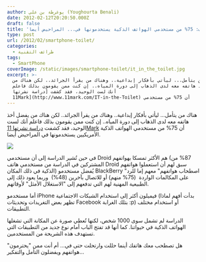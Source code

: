 ```yaml
---
author: يوغرطة بن علي (Youghourta Benali)
date: 2012-02-12T20:20:50.000Z
draft: false
title: 'دراسة تكشف: 75% من مستخدمي الهواتف الذكية يستخدمونها في... المراحيض أيضا'
type: post
url: /2012/02/smartphone-toilet/
categories:
  - طرائف التقنية
tags:
  - SmartPhone
coverImage: /static/images/smartphone-toilet/it_in_the_toilet.jpg
excerpt: >-
  هناك من يتأمل... ليأتي بأفكار إبداعية.. وهناك من يقرأ الجرائد.. لكن هناك من
  يفضل أخذ هاتفه معه لدى الذهاب إلى دورة المياه.. إن كنت ممن يقومون بذلك فاعلم
  أنك لست الوحيد، فقد كشفت [دراسة نشرتها
  11Mark](http://www.11mark.com/IT-in-the-Toilet) أن 75% من مستخدمي
---
```

هناك من يتأمل... ليأتي بأفكار إبداعية.. وهناك من يقرأ الجرائد.. لكن هناك من يفضل أخذ هاتفه معه لدى الذهاب إلى دورة المياه.. إن كنت ممن يقومون بذلك فاعلم أنك لست الوحيد، فقد كشفت [دراسة نشرتها 11Mark](http://www.11mark.com/IT-in-the-Toilet) أن 75% من مستخدمي الهواتف الذكية الأمريكيين يستخدمونها في المراحيض أيضا.

![](/static/images/smartphone-toilet/it_in_the_toilet.jpg)

في حين تُشير الدراسة إلى أن مستخدمي Droid هم الأكثر تمسكا بهواتفهم (87% من المشتركين في الدراسة من مستخدمي هاتف Droid سبق لهم أن استعملوا هواتفهم الذكية في ذلك المكان) يُفضل مستخدمو BlackBerry "اصطحاب هواتفهم" معهم إما للرد على المكالمات الواردة  (75% منهم) أو للاتصال بآخرين (48%)  وربما يعود ذلك إلى الطبيعية المهنية لهم التي تدفعهم إلى "الاستغلال الأمثل" لأوقاتهم.

أما مستخدمو iPhone فيميلون أكثر إلى استخدام الشبكات الاجتماعية (بدأت أفهم لماذا تظهر بعض التغريدات وتحديثات Facebook بتلك الغرابة :p) أو استخدام مختلف التطبيقات.

الدراسة لم تشمل سوى 1000 شخص، لكنها تُعطي صورة عن المكانة التي تشغلها الهواتف الذكية في حيواتنا. كما أنها قد تفتح الباب أمام نوع جديد من التطبيقات التي تستهدف هذه الشريحة من المستخدمين.

هل تصطحب معك هاتفك أينما حللت وارتحلت حتى في... أم أنت ممن "يحترمون" هواتفهم ويفضلون التأمل والتفكير...
